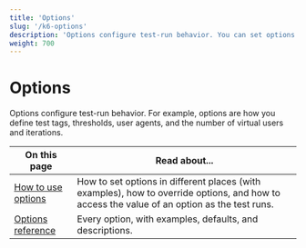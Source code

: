 ```yaml
---
title: 'Options'
slug: '/k6-options'
description: 'Options configure test-run behavior. You can set options in multiple locations. Examples for how to use options, and a complete reference.'
weight: 700
---
```


# Options

Options configure test-run behavior.
For example, options are how you define test tags, thresholds, user agents, and the number of virtual users and iterations.

| On this page                                                                                | Read about...                                                                                                                               |
| ------------------------------------------------------------------------------------------- | ------------------------------------------------------------------------------------------------------------------------------------------- |
| [How to use options](https://grafana.com/docs/k6/<K6_VERSION>/using-k6/k6-options/how-to)   | How to set options in different places (with examples), how to override options, and how to access the value of an option as the test runs. |
| [Options reference](https://grafana.com/docs/k6/<K6_VERSION>/using-k6/k6-options/reference) | Every option, with examples, defaults, and descriptions.                                                                                    |
